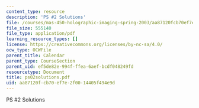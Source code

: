 ```yaml
---
content_type: resource
description: 'PS #2 Solutions'
file: /courses/mas-450-holographic-imaging-spring-2003/aa87120fcb70ef7e2f0014405f494e9d_ps02solutions.pdf
file_size: 555140
file_type: application/pdf
learning_resource_types: []
license: https://creativecommons.org/licenses/by-nc-sa/4.0/
ocw_type: OCWFile
parent_title: Calendar
parent_type: CourseSection
parent_uid: ef5de82e-994f-ffea-6aef-bcdf048249fd
resourcetype: Document
title: ps02solutions.pdf
uid: aa87120f-cb70-ef7e-2f00-14405f494e9d
---
```

PS #2 Solutions